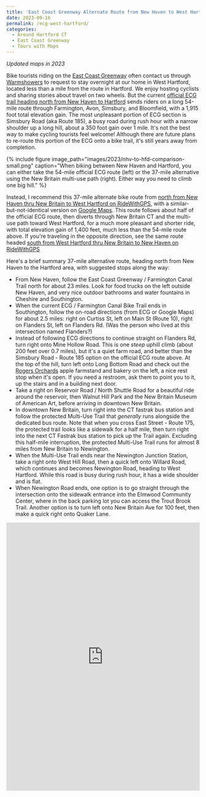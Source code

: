 ```yaml
---
title: 'East Coast Greenway Alternate Route from New Haven to West Hartford CT'
date: 2023-09-16
permalink: /ecg-west-hartford/
categories:
  - Around Hartford CT
  - East Coast Greenway
  - Tours with Maps
---
```

*Updated maps in 2023*

Bike tourists riding on the [East Coast Greenway](https://greenway.org) often contact us through [Warmshowers](https://warmshowers.org) to request to stay overnight at our home in West Hartford, located less than a mile from the route in Hartford. We enjoy hosting cyclists and sharing stories about travel on two wheels. But the current [official ECG trail heading north from New Haven to Hartford](https://map.greenway.org/?loc=10,41.57950,-73.00552&route=41.30948,-72.92705,41.76972,-72.71189) sends riders on a long 54-mile route through Farmington, Avon, Simsbury, and Bloomfield, with a 1,915 foot total elevation gain. The most unpleasant portion of ECG section is Simsbury Road (aka Route 185), a busy road during rush hour with a narrow shoulder up a long hill, about a 350 foot gain over 1 mile. It's not the best way to make cycling tourists feel welcome! Although there are future plans to re-route this portion of the ECG onto a bike trail, it's still years away from completion.

{% include figure image_path="images/2023/nhv-to-hfd-comparison-small.png" caption="When biking between New Haven and Hartford, you can either take the 54-mile official ECG route (left) or the 37-mile alternative using the New Britain multi-use path (right). Either way you need to climb one big hill." %}

Instead, I recommend this 37-mile alternate bike route from [north from New Haven thru New Britain to West Hartford on RideWithGPS](https://ridewithgps.com/routes/44306831), with a similar-but-not-identical version on [Google Maps](https://goo.gl/maps/jbJkajdQkJMPAuJ69). This route follows about half of the official ECG route, then diverts through New Britain CT and the multi-use path toward West Hartford, for a much more pleasant and shorter ride, with total elevation gain of 1,400 feet, much less than the 54-mile route above. If you're traveling in the opposite direction, see the same route headed [south from West Hartford thru New Britain to New Haven on RideWithGPS](https://ridewithgps.com/routes/43423458)

Here's a brief summary 37-mile alternative route, heading north from New Haven to the Hartford area, with suggested stops along the way:

- From New Haven, follow the East Coast Greenway / Farmington Canal Trail north for about 23 miles. Look for food trucks on the left outside New Haven, and very nice outdoor bathrooms and water fountains in Cheshire and Southington.
- When the current ECG / Farmington Canal Bike Trail ends in Southington, follow the on-road directions (from ECG or Google Maps) for about 2.5 miles: right on Curtiss St, left on Main St (Route 10), right on Flanders St, left on Flanders Rd. (Was the person who lived at this intersection named Flanders?)
- Instead of following ECG directions to continue straight on Flanders Rd, turn right onto Mine Hollow Road. This is one *steep* uphill climb (about 200 feet over 0.7 miles), but it's a quiet farm road, and better than the Simsbury Road - Route 185 option on the official ECG route above. At the top of the hill, turn left onto Long Bottom Road and check out the [Rogers Orchards](https://rogersorchards.com) apple farmstand and bakery on the left, a nice rest stop when it's open. If you need a restroom, ask them to point you to it, up the stairs and in a building next door.
- Take a right on Reservoir Road / North Shuttle Road for a beautiful ride around the reservoir, then Walnut Hill Park and the New Britain Museum of American Art, before arriving in downtown New Britain.
- In downtown New Britain, turn right into the CT fastrak bus station and follow the protected Multi-Use Trail that *generally* runs alongside the dedicated bus route. Note that when you cross East Street - Route 175, the protected trail looks like a sidewalk for a half mile, then turn right into the next CT Fastrak bus station to pick up the Trail again. Excluding this half-mile interruption, the protected Multi-Use Trail runs for almost 8 miles from New Britain to Newington.
- When the Multi-Use Trail ends near the Newington Junction Station, take a right onto West Hill Road, then a quick left onto Willard Road, which continues and becomes Newington Road, heading to West Hartford. While this road is busy during rush hour, it has a wide shoulder and is flat.
- When Newington Road ends, one option is to go straight through the intersection onto the sidewalk entrance into the Elmwood Community Center, where in the back parking lot you can access the Trout Brook Trail. Another option is to turn left onto New Britain Ave for 100 feet, then make a quick right onto Quaker Lane. 

<iframe src="https://ridewithgps.com/embeds?type=route&id=44306831&sampleGraph=true" style="width: 1px; min-width: 100%; height: 700px; border: none;" scrolling="no"></iframe>

